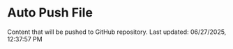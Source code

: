 # Auto Push File

Content that will be pushed to GitHub repository.
Last updated: 06/27/2025, 12:37:57 PM